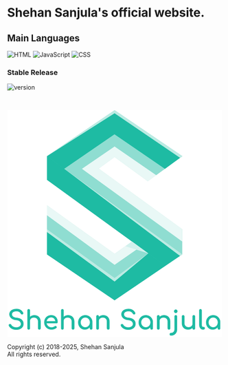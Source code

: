 # Shehan Sanjula's official website.

## Main Languages

![HTML](https://img.shields.io/badge/Language-HTML-brightgreen)
![JavaScript](https://img.shields.io/badge/Language-JavaScript-orange)
![CSS](https://img.shields.io/badge/Language-CSS-blue)

### Stable Release
![version](https://img.shields.io/badge/Version-6.0-informational?style=flat&logoColor=white&color=2bbc8a)

<br/>

[<img align="center" src="https://raw.githubusercontent.com/ShehanSanjula/shehansanjula.me-public-beta-release/main/images/shehan_logo_1000px.png" width="500" height="527">](https://shehansanjula.github.io/)

Copyright (c) 2018-2025, Shehan Sanjula
<br/> All rights reserved.
